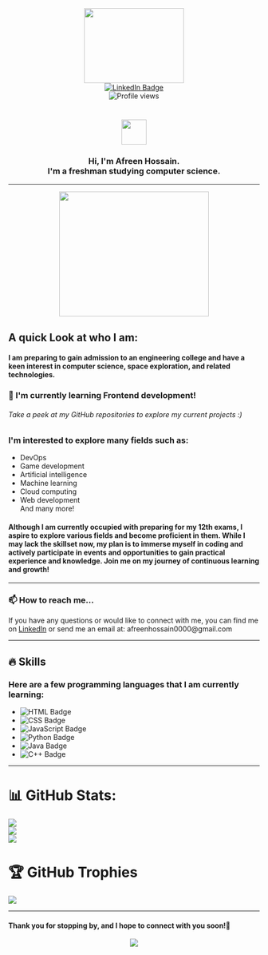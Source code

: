 <div id="header" align="center">
  <img src="https://media3.giphy.com/media/2IudUHdI075HL02Pkk/giphy.gif?cid=ecf05e47maqv4w0psn62ws6zfkb7lc2phr01zxxsk93gc6ul&rid=giphy.gif&ct=g" width="200" height= "150"/>
  <div id="badges">
  <a href="https://www.linkedin.com/in/afreen007/">
    <img src="https://img.shields.io/badge/LinkedIn-blue?style=for-the-badge&logo=linkedin&logoColor=white" alt="LinkedIn Badge"/>
  </a>
</div>
  <img src="https://komarev.com/ghpvc/?username=AfreenInnovates&style=flat-square&color=blue" alt="Profile views"/>
<h1>
   <img src="https://media.giphy.com/media/hvRJCLFzcasrR4ia7z/giphy.gif" width="50px" height="50px"/>
</h1>
  <h3> Hi, I'm Afreen Hossain. 
  <br>I'm a freshman studying computer science.</h3>
<hr>
<div align="center">
 <img src="https://media1.giphy.com/media/ve43TyDQ3B4me7d22z/giphy.gif?cid=ecf05e47qinci6110r8xey5ai53mc2ena9u1g05gn16lcc1u&rid=giphy.gif&ct=g" width="300" height="250"/> <br>
</div>
</div>
<div id="about-me"><h2>A quick Look at who I am:</h2>
 <h4>I am preparing to gain admission to an engineering college and have a keen interest in computer science, space exploration, and related technologies.</h4>
  <h3>🌱 I'm currently learning Frontend development!</h3><h6>Take a peek at my GitHub repositories to explore my current projects :)</h6>
  <h3>I'm interested to explore many fields such as:</h3>
    <ul>
      <li>DevOps</li>
      <li>Game development</li>
      <li>Artificial intelligence</li>
      <li>Machine learning</li>
      <li>Cloud computing</li>
      <li>Web development</li>
      And many more!
    </ul>
  <h4>Although I am currently occupied with preparing for my 12th exams, I aspire to explore various fields and become proficient in them. While I may lack the skillset now, my plan is to immerse myself in coding and actively participate in events and opportunities to gain practical experience and knowledge. Join me on my journey of continuous learning and growth!</h4>
 <hr>
<div class="section">
      <h3>📫 How to reach me...</h3>
      <p>If you have any questions or would like to connect with me, you can find me on <a href="https://www.linkedin.com/in/hossain-afreen/">LinkedIn</a> or send me an email at: afreenhossain0000@gmail.com</p><hr>
    </div>
  
<div class="section">
    <h2>🔥 Skills</h2>
    <h3>Here are a few programming languages that I am currently learning:</h3>
    <ul>
        <li>
            <img src="https://img.shields.io/badge/HTML-ff69b4?style=for-the-badge&logo=html5&logoColor=white" alt="HTML Badge"/>
        </li>
        <li>
            <img src="https://img.shields.io/badge/CSS-blue?style=for-the-badge&logo=css3&logoColor=white" alt="CSS Badge"/>
        </li>
        <li>
            <img src="https://img.shields.io/badge/JavaScript-yellow?style=for-the-badge&logo=javascript&logoColor=white" alt="JavaScript Badge"/>
        </li>
        <li>
            <img src="https://img.shields.io/badge/Python-green?style=for-the-badge&logo=python&logoColor=white" alt="Python Badge"/>
        </li>
        <li>
            <img src="https://img.shields.io/badge/Java-orange?style=for-the-badge&logo=java&logoColor=white" alt="Java Badge"/>
        </li>
        <li>
            <img src="https://img.shields.io/badge/C++-blueviolet?style=for-the-badge&logo=c%2B%2B&logoColor=white" alt="C++ Badge"/>
        </li>
    </ul>
</div>

<hr>

# 📊 GitHub Stats:
![](https://github-readme-stats.vercel.app/api?username=AfreenInnovates&theme=gotham&hide_border=false&include_all_commits=true&count_private=true)<br/>
![](https://github-readme-streak-stats.herokuapp.com/?user=AfreenInnovates&theme=gotham&hide_border=false)<br/>
![](https://github-readme-stats.vercel.app/api/top-langs/?username=AfreenInnovates&theme=gotham&hide_border=false&include_all_commits=true&count_private=true&layout=compact)

# 🏆 GitHub Trophies
![](https://github-profile-trophy.vercel.app/?username=AfreenInnovates&theme=radical&no-frame=false&no-bg=false&margin-w=4)

<hr>
<h4>Thank you for stopping by, and I hope to connect with you soon!🙂 </h4>

<p align="center">
  <img src="https://capsule-render.vercel.app/api?type=waving&color=gradient&height=90&section=footer"/>
</p>

 
 
   
